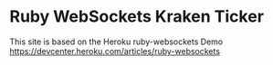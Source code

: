 # Ruby WebSockets Kraken Ticker

This site is based on the Heroku ruby-websockets Demo https://devcenter.heroku.com/articles/ruby-websockets
